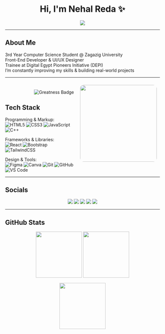 <h1 align="center"> Hi, I'm Nehal Reda ✨</h1>

<p align="center">
  <img src="https://readme-typing-svg.herokuapp.com?font=Fira+Code&size=22&pause=1000&color=F75C7E&center=true&vCenter=true&width=500&lines=Front-End+Developer;UI%2FUX+Designer;3rd+Year+CS+Student;Always+learning+new+things!">
</p>

---

##  About Me

 3rd Year Computer Science Student @ Zagazig University  
 Front-End Developer & UI/UX Designer  
 Trainee at Digital Egypt Pioneers Initiative (DEPI)  
 I’m constantly improving my skills & building real-world projects

---

<!-- cinematic GIF on the right + "Greatness" badge beneath it -->
<div align="right">
  <img align="right" src="https://i.gifer.com/7VE.gif" width="250" style="border-radius:12px; margin: 10px;" />
  <br />
  <img src="https://img.shields.io/badge/GREATNESS-F75C7E?style=for-the-badge&logo=&logoColor=white" alt="Greatness Badge" style="margin-right:10px; margin-top:8px;" />
</div>

##  Tech Stack  

Programming & Markup:  
![HTML5](https://img.shields.io/badge/html5-%23E34F26.svg?style=for-the-badge&logo=html5&logoColor=white) 
![CSS3](https://img.shields.io/badge/css3-%231572B6.svg?style=for-the-badge&logo=css3&logoColor=white) 
![JavaScript](https://img.shields.io/badge/javascript-%23323330.svg?style=for-the-badge&logo=javascript&logoColor=%23F7DF1E) 
![C++](https://img.shields.io/badge/c++-%2300599C.svg?style=for-the-badge&logo=c%2B%2B&logoColor=white)  

Frameworks & Libraries:  
![React](https://img.shields.io/badge/react-%2320232a.svg?style=for-the-badge&logo=react&logoColor=%2361DAFB) 
![Bootstrap](https://img.shields.io/badge/bootstrap-%23563D7C.svg?style=for-the-badge&logo=bootstrap&logoColor=white) 
![TailwindCSS](https://img.shields.io/badge/tailwindcss-%2338B2AC.svg?style=for-the-badge&logo=tailwind-css&logoColor=white)  

Design & Tools:  
![Figma](https://img.shields.io/badge/figma-%23F24E1E.svg?style=for-the-badge&logo=figma&logoColor=white) 
![Canva](https://img.shields.io/badge/Canva-%2300C4CC.svg?style=for-the-badge&logo=Canva&logoColor=white) 
![Git](https://img.shields.io/badge/git-%23F05033.svg?style=for-the-badge&logo=git&logoColor=white) 
![GitHub](https://img.shields.io/badge/github-%23121011.svg?style=for-the-badge&logo=github&logoColor=white) 
![VS Code](https://img.shields.io/badge/Visual%20Studio%20Code-0078d7.svg?style=for-the-badge&logo=visual-studio-code&logoColor=white)  

---

##  Socials  
<p align="center">
  <a href="mailto:nehalreda14@gmail.com"><img src="https://img.shields.io/badge/Gmail-d14836?logo=gmail&logoColor=white&style=for-the-badge" /></a>
  <a href="https://www.linkedin.com/in/nehal-reda-a4137a31b/"><img src="https://img.shields.io/badge/LinkedIn-0A66C2?logo=linkedin&logoColor=white&style=for-the-badge" /></a>
  <a href="https://www.behance.net/nehalreda25"><img src="https://img.shields.io/badge/Behance-0057FF?logo=behance&logoColor=white&style=for-the-badge" /></a>
  <a href="https://github.com/nehalreda"><img src="https://img.shields.io/badge/GitHub-181717?logo=github&logoColor=white&style=for-the-badge" /></a>
  <a href="https://discord.com/users/neh2l_reda"><img src="https://img.shields.io/badge/Discord-5865F2?logo=discord&logoColor=white&style=for-the-badge" /></a>
</p>

---

##  GitHub Stats

<p align="center">
  <img src="https://github-readme-stats-sigma-five.vercel.app/api?username=Neh2l&theme=radical&hide_border=false&include_all_commits=true&count_private=true" height="150"/>
  <img src="https://github-readme-streak-stats.herokuapp.com/?user=Neh2l&theme=radical&hide_border=false" height="150"/>
</p>

<p align="center">
  <img src="https://github-readme-stats-sigma-five.vercel.app/api/top-langs/?username=Neh2l&theme=radical&hide_border=false&layout=compact" height="150"/>
</p>
